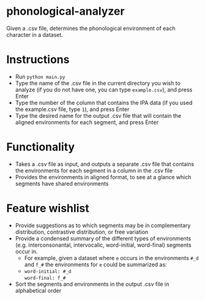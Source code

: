 # phonological-analyzer
Given a .csv file, determines the phonological environment of each character in a dataset.

# Instructions
- Run `python main.py`
- Type the name of the .csv file in the current directory you wish to analyze (if you do not have one, you can type `example.csv`), and press Enter
- Type the number of the column that contains the IPA data (if you used the example.csv file, type `1`), and press Enter
- Type the desired name for the output .csv file that will contain the aligned environments for each segment, and press Enter

# Functionality
- Takes a .csv file as input, and outputs a separate .csv file that contains the environments for each segment in a column in the .csv file
- Provides the environments in aligned format, to see at a glance which segments have shared environments

# Feature wishlist
- Provide suggestions as to which segments may be in complementary distribution, contrastive distribution, or free variation
- Provide a condensed summary of the different types of environments (e.g. interconsonantal, intervocalic, word-initial, word-final) segments occur in.
  - For example, given a dataset where `e` occurs in the environments `#_d` and `f_#` the environments for `e` could be summarized as:
  - `word-initial: #_d` <br /> `word-final: f_#`
- Sort the segments and environments in the output .csv file in alphabetical order
